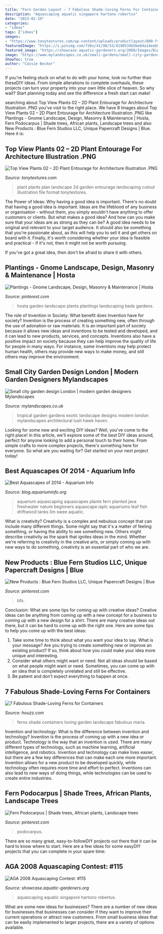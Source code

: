 ```yaml
---
title: "Fern Garden Layout ~ 7 Fabulous Shade-loving Ferns For Containers"
description: "Aquascaping aquatic singapore hartono robertus"
date: "2023-01-19"
categories:
- "ideas"
tags: ["ideas"]
images:
- "https://www.tonytextures.com/wp-content/uploads/productlayout/800-free-download-top-view-plant-png-landscape-design.jpg"
featuredImage: "https://i.pinimg.com/736x/41/98/53/4198534b5be64a14eab9dcbbaf302417.jpg"
featured_image: "https://showcase.aquatic-gardeners.org/2008/Images/Big/379.jpg"
image: "https://www.mylandscapes.co.uk/small-gardens/small-city-gardens/small-lush-garden.jpg"
ShowToc: true
author: "Cassie Becker"
---
```



If you're feeling stuck on what to do with your home, look no further than theseDIY ideas. From simple alterations to complete overhauls, these projects can turn your property into your own little slice of heaven. So why wait? Start planning today and see the difference a fresh start can make!

	

		
searching about Top View Plants 02 – 2D Plant Entourage for Architecture Illustration .PNG you've visit to the right place. We have 8 Images about Top View Plants 02 – 2D Plant Entourage for Architecture Illustration .PNG like Plantings - Gnome Landscape, Design, Masonry &amp; Maintenance | Hosta, Fern Podocarpus | Shade trees, African plants, Landscape trees and also New Products : Blue Fern Studios LLC, Unique Papercraft Designs | Blue. Here it is:
		
    
## Top View Plants 02 – 2D Plant Entourage For Architecture Illustration .PNG

<img loading=lazy src="https://www.tonytextures.com/wp-content/uploads/productlayout/800-free-download-top-view-plant-png-landscape-design.jpg" onerror="this.onerror=null;this.src='https://tse3.mm.bing.net/th?id=OIP._oLz_LUcHM-scMjFmv1hPQHaHa&amp;pid=15.1';" alt="Top View Plants 02 – 2D Plant Entourage for Architecture Illustration .PNG">

_Source: tonytextures.com_

>plant plants plan landscape 2d garden entourage landscaping cutout illustration file format tonytextures. 

	

The Power of Ideas: Why having a good idea is important.
There's no doubt that having a good idea is important. Ideas are the lifeblood of any business or organisation - without them, you simply wouldn't have anything to offer customers or clients. But what makes a good idea? And how can you make sure that your ideas are as strong as they can be?
A good idea needs to be original and relevant to your target audience. It should also be something that you're passionate about, as this will help you to sell it and get others on board with it. Finally, it's worth considering whether your idea is feasible and practical - if it's not, then it might not be worth pursuing.

If you've got a great idea, then don't be afraid to share it with others.

    
## Plantings - Gnome Landscape, Design, Masonry &amp; Maintenance | Hosta

<img loading=lazy src="https://i.pinimg.com/736x/41/98/53/4198534b5be64a14eab9dcbbaf302417.jpg" onerror="this.onerror=null;this.src='https://tse4.mm.bing.net/th?id=OIP.y9ucGuaOJN_ewqgmHuGrmwHaEB&amp;pid=15.1';" alt="Plantings - Gnome Landscape, Design, Masonry &amp; Maintenance | Hosta">

_Source: pinterest.com_

>hosta garden landscape plants plantings landscaping beds gardens. 

	

The role of Invention in Society: What benefit does Invention have for society?
Invention is the process of creating something new, often through the use of adonation or raw materials. It is an important part of society because it allows new ideas and inventions to be tested and developed, and it can lead to new products, services, and concepts. Inventions also have a positive impact on society because they can help improve the quality of life for people in many ways. For instance, some inventions may help protect human health, others may provide new ways to make money, and still others may improve the environment.

    
## Small City Garden Design London | Modern Garden Designers Mylandscapes

<img loading=lazy src="https://www.mylandscapes.co.uk/small-gardens/small-city-gardens/small-lush-garden.jpg" onerror="this.onerror=null;this.src='https://tse3.mm.bing.net/th?id=OIP.eA_Sqy8KV_cocJtRcSD8OQHaEo&amp;pid=15.1';" alt="Small city garden design London | modern garden designers Mylandscapes">

_Source: mylandscapes.co.uk_

>tropical garden gardens exotic landscape designs modern london mylandscapes architectural lush hawk haven. 

	

Looking for some new and exciting DIY ideas? Well, you've come to the right place! In this article, we'll explore some of the best DIY ideas around, perfect for anyone looking to add a personal touch to their home. From simple crafts to more complex projects, there's something here for everyone. So what are you waiting for? Get started on your next project today!

    
## Best Aquascapes Of 2014 - Aquarium Info

<img loading=lazy src="https://blog.aquariuminfo.org/wp-content/uploads/2015/04/aquascape4.jpg" onerror="this.onerror=null;this.src='https://tse3.mm.bing.net/th?id=OIP.JNnn4TBrBRnZahikHHpe2gHaDM&amp;pid=15.1';" alt="Best Aquascapes of 2014 - Aquarium Info">

_Source: blog.aquariuminfo.org_

>aquarium aquascaping aquascapes plants fern planted java freshwater nature beginners aquascape iaplc aquariums leaf fish driftwood tanks lim swee aquatic. 

	

What is creativity?
Creativity is a complex and nebulous concept that can include many different things. Some might say that it's a matter of feeling something, or having the ability to see something new. Others might describe creativity as the spark that ignites ideas in the mind. Whether we're referring to creativity in the creative arts, or simply coming up with new ways to do something, creativity is an essential part of who we are.

    
## New Products : Blue Fern Studios LLC, Unique Papercraft Designs | Blue

<img loading=lazy src="https://i.pinimg.com/originals/01/08/67/0108678d543b4e15966252bdda21bd10.jpg" onerror="this.onerror=null;this.src='https://tse4.mm.bing.net/th?id=OIP.KUb3GxRzK_AGhXA3NrWHngHaIJ&amp;pid=15.1';" alt="New Products : Blue Fern Studios LLC, Unique Papercraft Designs | Blue">

_Source: pinterest.com_

>bfs. 

	

Conclusion: What are some tips for coming up with creative ideas?
Creative ideas can be anything from coming up with a new concept for a business to coming up with a new design for a shirt. There are many creative ideas out there, but it can be hard to come up with the right one. Here are some tips to help you come up with the best ideas: 
1) Take some time to think about what you want your idea to say. What is your message? Are you trying to create something new or improve an existing product? If so, think about how you could make your idea more unique and interesting. 
2) Consider what others might want or need. Not all ideas should be based on what people might want or need. Sometimes, you can come up with an idea that is completely unrelated and still be effective. 
3) Be patient and don’t expect everything to happen at once.

    
## 7 Fabulous Shade-Loving Ferns For Containers

<img loading=lazy src="https://st.hzcdn.com/fimgs/6231de660f85a4d5_8497-w400-h560-b0-p0--modern-landscape.jpg" onerror="this.onerror=null;this.src='https://tse3.mm.bing.net/th?id=OIP.WvDxFJZ1MzGmKXxCi3JVOAAAAA&amp;pid=15.1';" alt="7 Fabulous Shade-Loving Ferns for Containers">

_Source: houzz.com_

>ferns shade containers loving garden landscape fabulous maria. 

	

Invention and technology: What is the difference between invention and technology?
Invention is the process of coming up with a new idea or product. Technology is the way that an invention is used. There are many different types of technology, such as machine learning, artificial intelligence, and robotics. Invention and technology can make lives easier, but there are a few key differences that can make each one more important. 
Invention allows for a new product to be developed quickly, while technology often requires more time and effort to perfect. Inventions can also lead to new ways of doing things, while technologies can be used to create entire industries.

    
## Fern Podocarpus | Shade Trees, African Plants, Landscape Trees

<img loading=lazy src="https://i.pinimg.com/originals/3c/b3/50/3cb350195207d11150abeb089ea26974.png" onerror="this.onerror=null;this.src='https://tse3.mm.bing.net/th?id=OIP._c0xW4S2xcwiHbpQXLayOAHaLH&amp;pid=15.1';" alt="Fern Podocarpus | Shade trees, African plants, Landscape trees">

_Source: pinterest.com_

>podocarpus. 

	

There are so many great, easy-to-followDIY projects out there that it can be hard to know where to start. Here are a few ideas for some easyDIY projects that you can complete in your spare time: 

    
## AGA 2008 Aquascaping Contest: #115

<img loading=lazy src="https://showcase.aquatic-gardeners.org/2008/Images/Big/379.jpg" onerror="this.onerror=null;this.src='https://tse1.mm.bing.net/th?id=OIP.89R7DvewxDapps14WdgougHaD_&amp;pid=15.1';" alt="AGA 2008 Aquascaping Contest: #115">

_Source: showcase.aquatic-gardeners.org_

>aquascaping aquatic singapore hartono robertus. 

	

What are some new ideas for businesses?
There are a number of new ideas for businesses that businesses can consider if they want to improve their current operations or attract new customers. From small business ideas that can be easily implemented to larger projects, there are a variety of options available.

